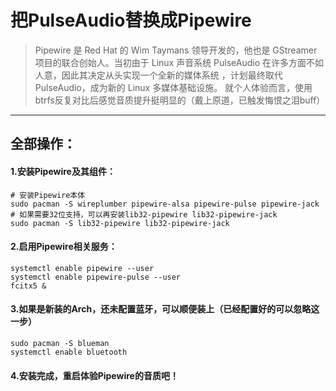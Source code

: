 # 把PulseAudio替换成Pipewire


>Pipewire 是 Red Hat 的 Wim Taymans 领导开发的，他也是 GStreamer 项目的联合创始人。当初由于 Linux 声音系统 PulseAudio 在许多方面不如人意，因此其决定从头实现一个全新的媒体系统 ，计划最终取代 PulseAudio，成为新的 Linux 多媒体基础设施。 
>就个人体验而言，使用btrfs反复对比后感觉音质提升挺明显的（戴上原道，已触发悔恨之泪buff）

---

## 全部操作：

#### 1.安装Pipewire及其组件：

```shell
# 安装Pipewire本体
sudo pacman -S wireplumber pipewire-alsa pipewire-pulse pipewire-jack
# 如果需要32位支持，可以再安装lib32-pipewire lib32-pipewire-jack
sudo pacman -S lib32-pipewire lib32-pipewire-jack
```

#### 2.启用Pipewire相关服务：

```shell
systemctl enable pipewire --user
systemctl enable pipewire-pulse --user
fcitx5 &
```

#### 3.如果是新装的Arch，还未配置蓝牙，可以顺便装上（已经配置好的可以忽略这一步）

```shell
sudo pacman -S blueman
systemctl enable bluetooth
```


#### 4.安装完成，重启体验Pipewire的音质吧！
